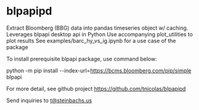 # blpapipd

Extract Bloomberg (BBG) data into pandas timeseries object w/ caching.  Leverages blpapi desktop api in Python
Use accompanying plot_utilities to plot results
See examples/barc_hy_vs_ig.ipynb for a use case of the package


To install prerequisite blpapi package, use command below:


python -m pip install --index-url=https://bcms.bloomberg.com/pip/simple blpapi


For more detail, see github project https://github.com/tnicolas/blpapipd

Send inquiries to t@steinbachs.us


